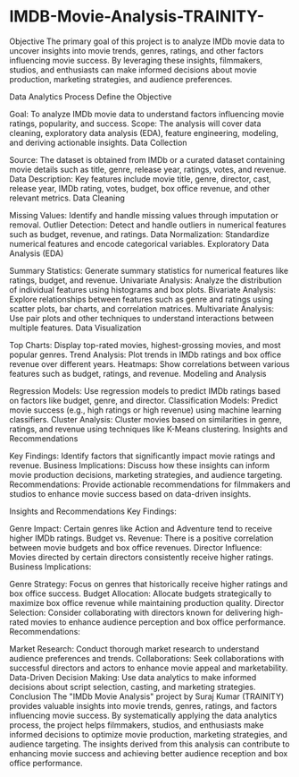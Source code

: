 # IMDB-Movie-Analysis-TRAINITY-

Objective
The primary goal of this project is to analyze IMDb movie data to uncover insights into movie trends, genres, ratings, and other factors influencing movie success. By leveraging these insights, filmmakers, studios, and enthusiasts can make informed decisions about movie production, marketing strategies, and audience preferences.

Data Analytics Process
Define the Objective

Goal: To analyze IMDb movie data to understand factors influencing movie ratings, popularity, and success.
Scope: The analysis will cover data cleaning, exploratory data analysis (EDA), feature engineering, modeling, and deriving actionable insights.
Data Collection

Source: The dataset is obtained from IMDb or a curated dataset containing movie details such as title, genre, release year, ratings, votes, and revenue.
Data Description: Key features include movie title, genre, director, cast, release year, IMDb rating, votes, budget, box office revenue, and other relevant metrics.
Data Cleaning

Missing Values: Identify and handle missing values through imputation or removal.
Outlier Detection: Detect and handle outliers in numerical features such as budget, revenue, and ratings.
Data Normalization: Standardize numerical features and encode categorical variables.
Exploratory Data Analysis (EDA)

Summary Statistics: Generate summary statistics for numerical features like ratings, budget, and revenue.
Univariate Analysis: Analyze the distribution of individual features using histograms and box plots.
Bivariate Analysis: Explore relationships between features such as genre and ratings using scatter plots, bar charts, and correlation matrices.
Multivariate Analysis: Use pair plots and other techniques to understand interactions between multiple features.
Data Visualization

Top Charts: Display top-rated movies, highest-grossing movies, and most popular genres.
Trend Analysis: Plot trends in IMDb ratings and box office revenue over different years.
Heatmaps: Show correlations between various features such as budget, ratings, and revenue.
Modeling and Analysis

Regression Models: Use regression models to predict IMDb ratings based on factors like budget, genre, and director.
Classification Models: Predict movie success (e.g., high ratings or high revenue) using machine learning classifiers.
Cluster Analysis: Cluster movies based on similarities in genre, ratings, and revenue using techniques like K-Means clustering.
Insights and Recommendations

Key Findings: Identify factors that significantly impact movie ratings and revenue.
Business Implications: Discuss how these insights can inform movie production decisions, marketing strategies, and audience targeting.
Recommendations: Provide actionable recommendations for filmmakers and studios to enhance movie success based on data-driven insights.

Insights and Recommendations
Key Findings:

Genre Impact: Certain genres like Action and Adventure tend to receive higher IMDb ratings.
Budget vs. Revenue: There is a positive correlation between movie budgets and box office revenues.
Director Influence: Movies directed by certain directors consistently receive higher ratings.
Business Implications:

Genre Strategy: Focus on genres that historically receive higher ratings and box office success.
Budget Allocation: Allocate budgets strategically to maximize box office revenue while maintaining production quality.
Director Selection: Consider collaborating with directors known for delivering high-rated movies to enhance audience perception and box office performance.
Recommendations:

Market Research: Conduct thorough market research to understand audience preferences and trends.
Collaborations: Seek collaborations with successful directors and actors to enhance movie appeal and marketability.
Data-Driven Decision Making: Use data analytics to make informed decisions about script selection, casting, and marketing strategies.
Conclusion
The "IMDb Movie Analysis" project by Suraj Kumar (TRAINITY) provides valuable insights into movie trends, genres, ratings, and factors influencing movie success. By systematically applying the data analytics process, the project helps filmmakers, studios, and enthusiasts make informed decisions to optimize movie production, marketing strategies, and audience targeting. The insights derived from this analysis can contribute to enhancing movie success and achieving better audience reception and box office performance.
